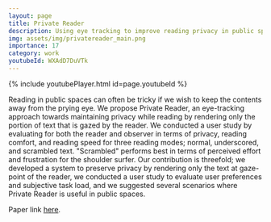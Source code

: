 ```yaml
---
layout: page
title: Private Reader
description: Using eye tracking to improve reading privacy in public spaces
img: assets/img/privatereader_main.png
importance: 17
category: work
youtubeId: WXAdD7DuVTk
---
```


{% include youtubePlayer.html id=page.youtubeId %}

Reading in public spaces can often be tricky if we wish to keep the contents away from the prying eye. We propose Private Reader, an eye-tracking approach towards maintaining privacy while reading by rendering only the portion of text that is gazed by the reader. We conducted a user study by evaluating for both the reader and observer in terms of privacy, reading comfort, and reading speed for three reading modes; normal, underscored, and scrambled text. "Scrambled" performs best in terms of perceived effort and frustration for the shoulder surfer. Our contribution is threefold; we developed a system to preserve privacy by rendering only the text at gaze-point of the reader, we conducted a user study to evaluate user preferences and subjective task load, and we suggested several scenarios where Private Reader is useful in public spaces.

Paper link <a href='https://yunsuenpai.com/assets/pdf/privatereader.pdf'>here</a>.